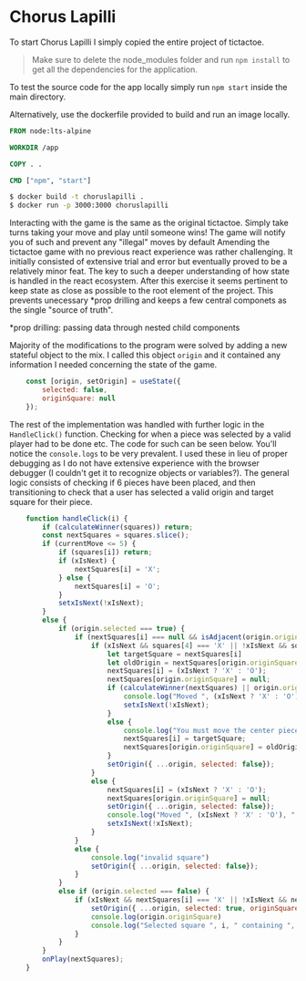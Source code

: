 # Chorus Lapilli

To start Chorus Lapilli I simply copied the entire project of tictactoe.

>Make sure to delete the node_modules folder and run `npm install` to get all the dependencies for the application.

To test the source code for the app locally simply run `npm start` inside the main directory.

Alternatively, use the dockerfile provided to build and run an image locally.

```dockerfile
FROM node:lts-alpine

WORKDIR /app

COPY . .

CMD ["npm", "start"]
```

```sh
$ docker build -t choruslapilli .
$ docker run -p 3000:3000 choruslapilli
```

Interacting with the game is the same as the original tictactoe. Simply 
take turns taking your move and play until someone wins! The game will 
notify you of such
and prevent any "illegal" moves by default
Amending the tictactoe game with no previous react experience was rather challenging. It initially consisted of 
extensive trial and error but eventually proved to be a relatively minor feat. The key to such a deeper 
understanding of how state is handled in the react ecosystem. After this exercise it seems pertinent to keep 
state as close as possible to the root element of the project. This prevents unecessary *prop drilling and keeps 
a few central componets as the single "source of truth".

*prop drilling: passing data through nested child components 

Majority of the modifications to the program were solved by adding a new stateful object to the mix. I called
this object `origin` and it contained any information I needed concerning the state of the game. 

```javascript
    const [origin, setOrigin] = useState({
        selected: false,
        originSquare: null
    });
```

The rest of the implementation was handled with further logic in the `HandleClick()` function.
Checking for when a piece was selected by a valid player had to be done etc. The code for such can be seen below.
You'll notice the `console.logs` to be very prevalent. I used these in lieu of proper debugging as I do not have 
extensive experience with the browser debugger (I couldn't get it to recognize objects or variables?).
The general logic consists of checking if 6 pieces have been placed, and then transitioning to check that a user
has selected a valid origin and target square for their piece.

```javascript
    function handleClick(i) {
        if (calculateWinner(squares)) return;
        const nextSquares = squares.slice();
        if (currentMove <= 5) {
            if (squares[i]) return;
            if (xIsNext) {
                nextSquares[i] = 'X';
            } else {
                nextSquares[i] = 'O';
            }
            setxIsNext(!xIsNext);
        }
        else {
            if (origin.selected === true) {
                if (nextSquares[i] === null && isAdjacent(origin.originSquare,i)){
                    if (xIsNext && squares[4] === 'X' || !xIsNext && squares[4] === 'O'){
                        let targetSquare = nextSquares[i]
                        let oldOrigin = nextSquares[origin.originSquare]
                        nextSquares[i] = (xIsNext ? 'X' : 'O');
                        nextSquares[origin.originSquare] = null;
                        if (calculateWinner(nextSquares) || origin.originSquare === 4) {
                            console.log("Moved ", (xIsNext ? 'X' : 'O'), " to square ", i)
                            setxIsNext(!xIsNext);
                        }
                        else {
                            console.log("You must move the center piece or win");
                            nextSquares[i] = targetSquare;
                            nextSquares[origin.originSquare] = oldOrigin;
                        }
                        setOrigin({ ...origin, selected: false});
                    }
                    else {
                        nextSquares[i] = (xIsNext ? 'X' : 'O');
                        nextSquares[origin.originSquare] = null;
                        setOrigin({ ...origin, selected: false});
                        console.log("Moved ", (xIsNext ? 'X' : 'O'), " to square ", i)
                        setxIsNext(!xIsNext);
                    }
                }
                else {
                    console.log("invalid square")
                    setOrigin({ ...origin, selected: false});
                }
            }
            else if (origin.selected === false) {
                if (xIsNext && nextSquares[i] === 'X' || !xIsNext && nextSquares[i] === 'O') {
                    setOrigin({ ...origin, selected: true, originSquare: i});
                    console.log(origin.originSquare)
                    console.log("Selected square ", i, " containing ", (xIsNext ? 'X' : 'O'), " to move to adjacent square.")
                }
            }
        }
        onPlay(nextSquares);
    }


```
